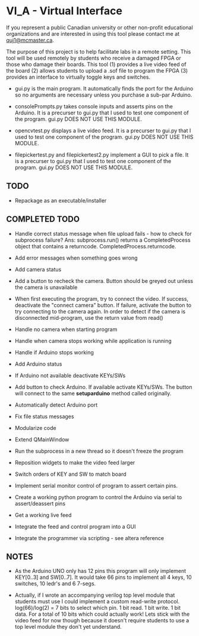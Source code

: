 ﻿# VI_A - Virtual Interface

If you represent a public Canadian university or other non-profit educational organizations and are interested in using this tool please contact me at quj1@mcmaster.ca.

The purpose of this project is to help facilitate labs in a remote setting. This tool will be used remotely by students who receive a damaged FPGA or those who damage their boards. This tool (1) provides a live video feed of the board (2) allows students to upload a .sof file to program the FPGA (3) provides an interface to virtually toggle keys and switches.

* gui.py is the main program. It automatically finds the port for the Arduino so no arguments are necessary unless you purchase a sub-par Arduino.

* consolePrompts.py takes console inputs and asserts pins on the Arduino. It is a precurser to gui.py that I used to test one component of the program. gui.py DOES NOT USE THIS MODULE. 

* opencvtest.py displays a live video feed. It is a precurser to gui.py that I used to test one component of the program. gui.py DOES NOT USE THIS MODULE. 

* filepickertest.py and filepickertest2.py implement a GUI to pick a file. It is a precurser to gui.py that I used to test one component of the program. gui.py DOES NOT USE THIS MODULE. 

## TODO

* Repackage as an executable/installer

## COMPLETED TODO

* Handle correct status message when file upload fails - how to check for subprocess failure? Ans: subprocess.run() returns a CompletedProcess object that contains a returncode. CompletedProcess.returncode.

* Add error messages when something goes wrong 

* Add camera status

* Add a button to recheck the camera. Button should be greyed out unless the camera is unavailable

* When first executing the program, try to connect the video. If success, deactivate the "connect camera" button. If failure, activate the button to try connecting to the camera again. In order to detect if the camera is disconnected mid-program, use the return value from read()

* Handle no camera when starting program

* Handle when camera stops working while application is running

* Handle if Arduino stops working

* Add Arduino status

* If Arduino not available deactivate KEYs/SWs

* Add button to check Arduino. If available activate KEYs/SWs. The button will connect to the same __setuparduino__ method called originally.

* Automatically detect Arduino port

* Fix file status messages

* Modularize code

* Extend QMainWindow

* Run the subprocess in a new thread so it doesn't freeze the program

* Reposition widgets to make the video feed larger

* Switch orders of KEY and SW to match board

* Implement serial monitor control of program to assert certain pins.

* Create a working python program to control the Arduino via serial to assert/deassert pins

* Get a working live feed

* Integrate the feed and control program into a GUI

* Integrate the programmer via scripting - see altera reference

## NOTES

* As the Arduino UNO only has 12 pins this program will only implement KEY[0..3] and SW[0..7]. It would take 66 pins to implement all 4 keys, 10 switches, 10 ledr's and 6 7-segs.

* Actually, if I wrote an accompanying verilog top level module that students must use I could implement a custom read-write protocol. log(66)/log(2) = 7 bits to select which pin. 1 bit read. 1 bit write. 1 bit data. For a total of 10 bits which could actually work! Lets stick with the video feed for now though because it doesn't require students to use a top level module they don't yet understand.
